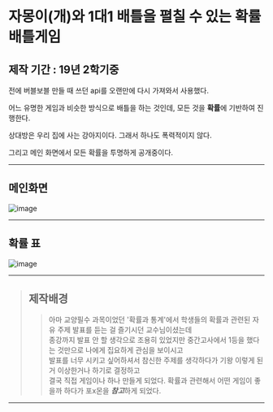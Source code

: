 # 자몽이(개)와 1대1 배틀을 펼칠 수 있는 확률배틀게임

## 제작 기간 : 19년 2학기중


전에 버블보블 만들 때 쓰던 api를 오랜만에 다시 가져와서 사용했다.

어느 유명한 게임과 비슷한 방식으로 배틀을 하는 것인데, 모든 것을 **확률**에 기반하여 진행한다.

상대방은 우리 집에 사는 강아지이다. 그래서 하나도 폭력적이지 않다.

그리고 메인 화면에서 모든 확률을 투명하게 공개중이다.

---

## 메인화면

![image](https://github.com/jsj3318/LuckBattleGameVSJamong/assets/168888761/9a6a3f84-bec8-4cfd-8a87-673927b3c6d3)

---

## 확률 표

![image](https://github.com/jsj3318/LuckBattleGameVSJamong/assets/168888761/9107ba85-c4b3-4a7e-bf6c-ddfbe93957c0)

---

>## 제작배경
>>아마 교양필수 과목이었던 '확률과 통계'에서 학생들의 확률과 관련된 자유 주제 발표를 듣는 걸 즐기시던 교수님이셨는데   
>>종강까지 발표 안 할 생각으로 조용히 있었지만 중간고사에서 1등을 했다는 것만으로 나에게 집요하게 관심을 보이시고   
>>발표를 너무 시키고 싶어하셔서 참신한 주제를 생각하다가 기왕 이렇게 된거 이상한거나 하기로 결정하고   
>>결국 직접 게임이나 하나 만들게 되었다.
>>확률과 관련해서 어떤 게임이 좋을까 하다가 포x몬을 ***참고***하게 되었다.

---


